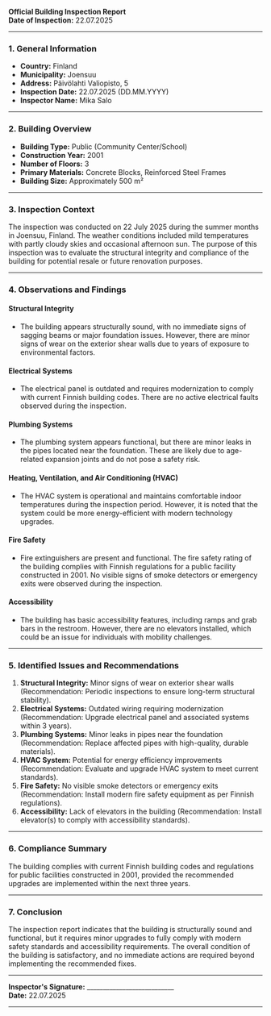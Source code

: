 

**Official Building Inspection Report**  
**Date of Inspection:** 22.07.2025  

---

### **1. General Information**  
- **Country:** Finland  
- **Municipality:** Joensuu  
- **Address:** Päivölahti Valiopisto, 5  
- **Inspection Date:** 22.07.2025 (DD.MM.YYYY)  
- **Inspector Name:** Mika Salo  

---

### **2. Building Overview**  
- **Building Type:** Public (Community Center/School)  
- **Construction Year:** 2001  
- **Number of Floors:** 3  
- **Primary Materials:** Concrete Blocks, Reinforced Steel Frames  
- **Building Size:** Approximately 500 m²  

---

### **3. Inspection Context**  
The inspection was conducted on 22 July 2025 during the summer months in Joensuu, Finland. The weather conditions included mild temperatures with partly cloudy skies and occasional afternoon sun. The purpose of this inspection was to evaluate the structural integrity and compliance of the building for potential resale or future renovation purposes.

---

### **4. Observations and Findings**  

#### **Structural Integrity**  
- The building appears structurally sound, with no immediate signs of sagging beams or major foundation issues. However, there are minor signs of wear on the exterior shear walls due to years of exposure to environmental factors.  

#### **Electrical Systems**  
- The electrical panel is outdated and requires modernization to comply with current Finnish building codes. There are no active electrical faults observed during the inspection.  

#### **Plumbing Systems**  
- The plumbing system appears functional, but there are minor leaks in the pipes located near the foundation. These are likely due to age-related expansion joints and do not pose a safety risk.  

#### **Heating, Ventilation, and Air Conditioning (HVAC)**  
- The HVAC system is operational and maintains comfortable indoor temperatures during the inspection period. However, it is noted that the system could be more energy-efficient with modern technology upgrades.  

#### **Fire Safety**  
- Fire extinguishers are present and functional. The fire safety rating of the building complies with Finnish regulations for a public facility constructed in 2001. No visible signs of smoke detectors or emergency exits were observed during the inspection.  

#### **Accessibility**  
- The building has basic accessibility features, including ramps and grab bars in the restroom. However, there are no elevators installed, which could be an issue for individuals with mobility challenges.  

---

### **5. Identified Issues and Recommendations**  
1. **Structural Integrity:** Minor signs of wear on exterior shear walls (Recommendation: Periodic inspections to ensure long-term structural stability).  
2. **Electrical Systems:** Outdated wiring requiring modernization (Recommendation: Upgrade electrical panel and associated systems within 3 years).  
3. **Plumbing Systems:** Minor leaks in pipes near the foundation (Recommendation: Replace affected pipes with high-quality, durable materials).  
4. **HVAC System:** Potential for energy efficiency improvements (Recommendation: Evaluate and upgrade HVAC system to meet current standards).  
5. **Fire Safety:** No visible smoke detectors or emergency exits (Recommendation: Install modern fire safety equipment as per Finnish regulations).  
6. **Accessibility:** Lack of elevators in the building (Recommendation: Install elevator(s) to comply with accessibility standards).  

---

### **6. Compliance Summary**  
The building complies with current Finnish building codes and regulations for public facilities constructed in 2001, provided the recommended upgrades are implemented within the next three years.

---

### **7. Conclusion**  
The inspection report indicates that the building is structurally sound and functional, but it requires minor upgrades to fully comply with modern safety standards and accessibility requirements. The overall condition of the building is satisfactory, and no immediate actions are required beyond implementing the recommended fixes.  

---  
**Inspector's Signature:** ___________________________  
**Date:** 22.07.2025  

---